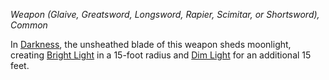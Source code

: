 _Weapon (Glaive, Greatsword, Longsword, Rapier, Scimitar, or Shortsword), Common_

In [Darkness](https://www.dndbeyond.com/sources/dnd/free-rules/rules-glossary#Darkness), the unsheathed blade of this weapon sheds moonlight, creating [Bright Light](https://www.dndbeyond.com/sources/dnd/free-rules/rules-glossary#BrightLight) in a 15-foot radius and [Dim Light](https://www.dndbeyond.com/sources/dnd/free-rules/rules-glossary#DimLight) for an additional 15 feet.